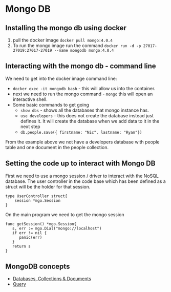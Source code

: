 # Mongo DB 

## Installing the mongo db using docker 

1. pull the docker image `docker pull mongo:4.0.4`
2. To run the mongo image run the command  `docker run -d -p 27017-27019:27017-27019 --name mongodb
   mongo:4.0.4` 

## Interacting with the mongo db - command line 

We need to get into the docker image command line: 
* `docker exec -it mongodb bash` - this will allow us into the container. 
* next we need to run the mongo command - `mongo` this will open an interactive shell. 
* Some basic commands to get going 
	* `show dbs` - shows all the databases that mongo instance has. 
	* `use developers` - this does not create the database instead just defines it. It will
	  create the database when we add data to it in the next step 
	* `db.people.save({ firstname: "Nic", lastname: "Ryan"})`

From the example above we not have a developers database with people table and one document in the
people collection. 

## Setting the code up to interact with Mongo DB 

First we need to use a mongo session / driver to interact with the NoSQL database. The user
controller in the code base which has been defined as a struct will be the holder for that session. 

```
type UserController struct{
    session *mgo.Session
}
```

On the main program we need to get the mongo session 

```
func getSession() *mgo.Session{
   s, err := mgo.Dial("mongo://localhost") 
   if err != nil {
      panic(err) 
   }
   return s
}

```

## MongoDB concepts 
* [Databases, Collections & Documents](02-mongo-databases/Readme.md) 
* [Query](02-mongo-databases/2-momgo-query.md)  
